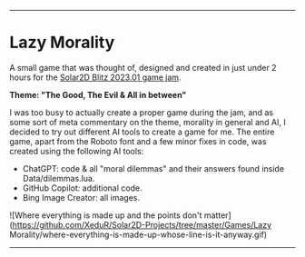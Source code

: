 ---

# Lazy Morality

A small game that was thought of, designed and created in just under 2 hours for the [Solar2D Blitz 2023.01 game jam](https://itch.io/jam/solar2d-blitz-202301).

**Theme: "The Good, The Evil & All in between"**

I was too busy to actually create a proper game during the jam, and as some sort of meta commentary on the theme, morality in general and AI, I decided to try out different AI tools to create a game for me. The entire game, apart from the Roboto font and a few minor fixes in code, was created using the following AI tools:
- ChatGPT: code & all "moral dilemmas" and their answers found inside Data/dilemmas.lua.
- GitHub Copilot: additional code.
- Bing Image Creator: all images.

![Where everything is made up and the points don't matter](https://github.com/XeduR/Solar2D-Projects/tree/master/Games/Lazy Morality/where-everything-is-made-up-whose-line-is-it-anyway.gif)

---